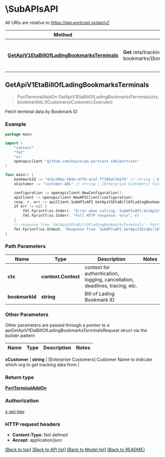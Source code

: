 # \SubAPIsAPI

All URIs are relative to *https://api.portcast.io/api/v2*

Method | HTTP request | Description
------------- | ------------- | -------------
[**GetApiV1EtaBillOfLadingBookmarksTerminals**](SubAPIsAPI.md#GetApiV1EtaBillOfLadingBookmarksTerminals) | **Get** /eta/tracking/bill-of-lading-bookmarks/{bookmark_id}/import_export_plan | Fetch terminal data by Bookmark ID



## GetApiV1EtaBillOfLadingBookmarksTerminals

> PortTerminalAddOn GetApiV1EtaBillOfLadingBookmarksTerminals(ctx, bookmarkId).XCustomer(xCustomer).Execute()

Fetch terminal data by Bookmark ID



### Example

```go
package main

import (
	"context"
	"fmt"
	"os"
	openapiclient "github.com/buyco/go-portcast-sdk/portcast"
)

func main() {
	bookmarkId := "4cbcd8ba-584e-4f76-aca7-ff388dc3e57b" // string | Bill of Lading Bookmark ID
	xCustomer := "customer-ABC" // string | [Enterprise Customers] Customer Name to indicate which org to get tracking data from (optional)

	configuration := openapiclient.NewConfiguration()
	apiClient := openapiclient.NewAPIClient(configuration)
	resp, r, err := apiClient.SubAPIsAPI.GetApiV1EtaBillOfLadingBookmarksTerminals(context.Background(), bookmarkId).XCustomer(xCustomer).Execute()
	if err != nil {
		fmt.Fprintf(os.Stderr, "Error when calling `SubAPIsAPI.GetApiV1EtaBillOfLadingBookmarksTerminals``: %v\n", err)
		fmt.Fprintf(os.Stderr, "Full HTTP response: %v\n", r)
	}
	// response from `GetApiV1EtaBillOfLadingBookmarksTerminals`: PortTerminalAddOn
	fmt.Fprintf(os.Stdout, "Response from `SubAPIsAPI.GetApiV1EtaBillOfLadingBookmarksTerminals`: %v\n", resp)
}
```

### Path Parameters


Name | Type | Description  | Notes
------------- | ------------- | ------------- | -------------
**ctx** | **context.Context** | context for authentication, logging, cancellation, deadlines, tracing, etc.
**bookmarkId** | **string** | Bill of Lading Bookmark ID | 

### Other Parameters

Other parameters are passed through a pointer to a apiGetApiV1EtaBillOfLadingBookmarksTerminalsRequest struct via the builder pattern


Name | Type | Description  | Notes
------------- | ------------- | ------------- | -------------

 **xCustomer** | **string** | [Enterprise Customers] Customer Name to indicate which org to get tracking data from | 

### Return type

[**PortTerminalAddOn**](PortTerminalAddOn.md)

### Authorization

[x-api-key](../README.md#x-api-key)

### HTTP request headers

- **Content-Type**: Not defined
- **Accept**: application/json

[[Back to top]](#) [[Back to API list]](../README.md#documentation-for-api-endpoints)
[[Back to Model list]](../README.md#documentation-for-models)
[[Back to README]](../README.md)

